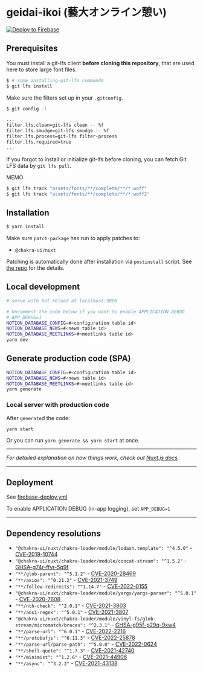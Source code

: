 # geidai-ikoi (藝大オンライン憩い)
[![Deploy to Firebase](https://github.com/MaySoMusician/geidai-ikoi/actions/workflows/firebase-deploy.yml/badge.svg)](https://github.com/MaySoMusician/geidai-ikoi/actions/workflows/firebase-deploy.yml)

## Prerequisites 

You must install a git-lfs client **before cloning this repository**, that are used here to store large font files.

```bash
$ # some installing-git-lfs commands
$ git lfs install
```

Make sure the filters set up in your `.gitconfig`.
```bash
$ git config -l

...
filter.lfs.clean=git-lfs clean -- %f
filter.lfs.smudge=git-lfs smudge -- %f
filter.lfs.process=git-lfs filter-process
filter.lfs.required=true
...

```

If you forgot to install or initialize git-lfs before cloning, you can fetch Git LFS data by `git lfs pull`.

MEMO
```bash
$ git lfs track "assets/fonts/**/complete/**/*.woff"
$ git lfs track "assets/fonts/**/complete/**/*.woff2"
```

## Installation

```bash
$ yarn install
```

Make sure `patch-package` has run to apply patches to:
 - `@chakra-ui/nuxt`

Patching is automatically done after installation via `postinstall` script. See [the repo](https://github.com/ds300/patch-package) for the details.

## Local development

```bash
# serve with hot reload at localhost:3000

# Uncomment the code below if you want to enable APPLICATION DEBUG
# APP_DEBUG=1
NOTION_DATABASE_CONFIG=#<configuration table id>
NOTION_DATABASE_NEWS=#<news table id>
NOTION_DATABASE_MEETLINKS=#<meetlinks table id>
yarn dev
```

## Generate production code (SPA)

```bash
NOTION_DATABASE_CONFIG=#<configuration table id>
NOTION_DATABASE_NEWS=#<news table id>
NOTION_DATABASE_MEETLINKS=#<meetlinks table id>
yarn generate
```


### Local server with production code
After `generate`d the code:
```bash
yarn start
```
Or you can run `yarn generate && yarn start` at once.

---

*For detailed explanation on how things work, check out [Nuxt.js docs](https://nuxtjs.org).*

---

## Deployment

See [firebase-deploy.yml](.github/workflows/firebase-deploy.yml)

To enable APPLICATION DEBUG (in-app logging), set `APP_DEBUG=1`

---

## Dependency resolutions

- `"@chakra-ui/nuxt/chakra-loader/module/lodash.template": "^4.5.0"` - [CVE-2019-10744](https://github.com/advisories/GHSA-jf85-cpcp-j695)
- `"@chakra-ui/nuxt/chakra-loader/module/concat-stream": "^1.5.2"` - [GHSA-g74r-ffvr-5q9f](https://github.com/advisories/GHSA-g74r-ffvr-5q9f)
- `"**/glob-parent": "^5.1.2"` - [CVE-2020-28469](https://github.com/advisories/GHSA-ww39-953v-wcq6)
- `"**/axios": "^0.21.2"` - [CVE-2021-3749](https://github.com/advisories/GHSA-cph5-m8f7-6c5x)
- `"**/follow-redirects": "^1.14.7"` - [CVE-2022-0155](https://github.com/advisories/GHSA-74fj-2j2h-c42q)
- `"@chakra-ui/nuxt/chakra-loader/module/yargs/yargs-parser": "^5.0.1"` - [CVE-2020-7608](https://github.com/advisories/GHSA-p9pc-299p-vxgp)
- `"**/nth-check": "^2.0.1"` - [CVE-2021-3803](https://github.com/advisories/GHSA-rp65-9cf3-cjxr)
- `"**/ansi-regex": "^5.0.1"` - [CVE-2021-3807](https://github.com/advisories/GHSA-93q8-gq69-wqmw)
- `"@chakra-ui/nuxt/chakra-loader/module/vinyl-fs/glob-stream/micromatch/braces": "^2.3.1"` - [GHSA-g95f-p29q-9xw4](https://github.com/advisories/GHSA-g95f-p29q-9xw4)
- `"**/parse-url": "^6.0.1"` - [CVE-2022-2216](https://github.com/advisories/GHSA-7f3x-x4pr-wqhj)
- `"**/protobufjs": "^6.11.3"` - [CVE-2022-25878](https://github.com/advisories/GHSA-g954-5hwp-pp24)
- `"**/parse-url/parse-path": "^5.0.0"` - [CVE-2022-0624](https://github.com/advisories/GHSA-3j8f-xvm3-ffx4)
- `"**/shell-quote": "^1.7.3"` - [CVE-2021-42740](https://github.com/advisories/GHSA-g4rg-993r-mgx7)
- `"**/minimist": "^1.2.6"` - [CVE-2021-44906](https://github.com/advisories/GHSA-xvch-5gv4-984h)
- `"**/async": "^3.2.2"` - [CVE-2021-43138](https://github.com/advisories/GHSA-fwr7-v2mv-hh25)
